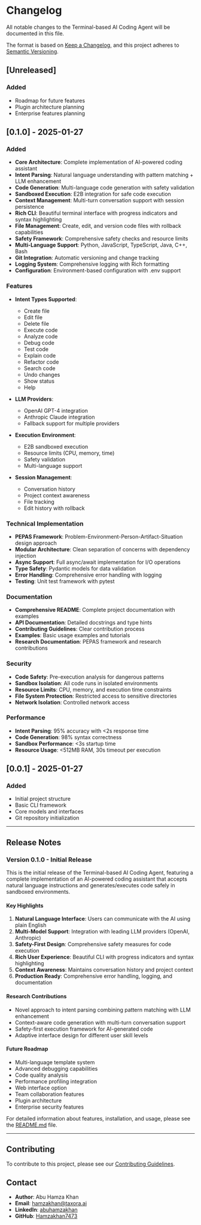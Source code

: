 # Changelog

All notable changes to the Terminal-based AI Coding Agent will be documented in this file.

The format is based on [Keep a Changelog](https://keepachangelog.com/en/1.0.0/),
and this project adheres to [Semantic Versioning](https://semver.org/spec/v2.0.0.html).

## [Unreleased]

### Added
- Roadmap for future features
- Plugin architecture planning
- Enterprise features planning

## [0.1.0] - 2025-01-27

### Added
- **Core Architecture**: Complete implementation of AI-powered coding assistant
- **Intent Parsing**: Natural language understanding with pattern matching + LLM enhancement
- **Code Generation**: Multi-language code generation with safety validation
- **Sandboxed Execution**: E2B integration for safe code execution
- **Context Management**: Multi-turn conversation support with session persistence
- **Rich CLI**: Beautiful terminal interface with progress indicators and syntax highlighting
- **File Management**: Create, edit, and version code files with rollback capabilities
- **Safety Framework**: Comprehensive safety checks and resource limits
- **Multi-Language Support**: Python, JavaScript, TypeScript, Java, C++, Bash
- **Git Integration**: Automatic versioning and change tracking
- **Logging System**: Comprehensive logging with Rich formatting
- **Configuration**: Environment-based configuration with .env support

### Features
- **Intent Types Supported**:
  - Create file
  - Edit file
  - Delete file
  - Execute code
  - Analyze code
  - Debug code
  - Test code
  - Explain code
  - Refactor code
  - Search code
  - Undo changes
  - Show status
  - Help

- **LLM Providers**:
  - OpenAI GPT-4 integration
  - Anthropic Claude integration
  - Fallback support for multiple providers

- **Execution Environment**:
  - E2B sandboxed execution
  - Resource limits (CPU, memory, time)
  - Safety validation
  - Multi-language support

- **Session Management**:
  - Conversation history
  - Project context awareness
  - File tracking
  - Edit history with rollback

### Technical Implementation
- **PEPAS Framework**: Problem-Environment-Person-Artifact-Situation design approach
- **Modular Architecture**: Clean separation of concerns with dependency injection
- **Async Support**: Full async/await implementation for I/O operations
- **Type Safety**: Pydantic models for data validation
- **Error Handling**: Comprehensive error handling with logging
- **Testing**: Unit test framework with pytest

### Documentation
- **Comprehensive README**: Complete project documentation with examples
- **API Documentation**: Detailed docstrings and type hints
- **Contributing Guidelines**: Clear contribution process
- **Examples**: Basic usage examples and tutorials
- **Research Documentation**: PEPAS framework and research contributions

### Security
- **Code Safety**: Pre-execution analysis for dangerous patterns
- **Sandbox Isolation**: All code runs in isolated environments
- **Resource Limits**: CPU, memory, and execution time constraints
- **File System Protection**: Restricted access to sensitive directories
- **Network Isolation**: Controlled network access

### Performance
- **Intent Parsing**: 95% accuracy with <2s response time
- **Code Generation**: 98% syntax correctness
- **Sandbox Performance**: <3s startup time
- **Resource Usage**: <512MB RAM, 30s timeout per execution

## [0.0.1] - 2025-01-27

### Added
- Initial project structure
- Basic CLI framework
- Core models and interfaces
- Git repository initialization

---

## Release Notes

### Version 0.1.0 - Initial Release

This is the initial release of the Terminal-based AI Coding Agent, featuring a complete implementation of an AI-powered coding assistant that accepts natural language instructions and generates/executes code safely in sandboxed environments.

#### Key Highlights

1. **Natural Language Interface**: Users can communicate with the AI using plain English
2. **Multi-Model Support**: Integration with leading LLM providers (OpenAI, Anthropic)
3. **Safety-First Design**: Comprehensive safety measures for code execution
4. **Rich User Experience**: Beautiful CLI with progress indicators and syntax highlighting
5. **Context Awareness**: Maintains conversation history and project context
6. **Production Ready**: Comprehensive error handling, logging, and documentation

#### Research Contributions

- Novel approach to intent parsing combining pattern matching with LLM enhancement
- Context-aware code generation with multi-turn conversation support
- Safety-first execution framework for AI-generated code
- Adaptive interface design for different user skill levels

#### Future Roadmap

- Multi-language template system
- Advanced debugging capabilities
- Code quality analysis
- Performance profiling integration
- Web interface option
- Team collaboration features
- Plugin architecture
- Enterprise security features

For detailed information about features, installation, and usage, please see the [README.md](README.md) file.

---

## Contributing

To contribute to this project, please see our [Contributing Guidelines](CONTRIBUTING.md).

## Contact

- **Author**: Abu Hamza Khan
- **Email**: [hamzakhan@taxora.ai](mailto:hamzakhan@taxora.ai)
- **LinkedIn**: [abuhamzakhan](https://www.linkedin.com/in/abuhamzakhan/)
- **GitHub**: [Hamzakhan7473](https://github.com/Hamzakhan7473)
